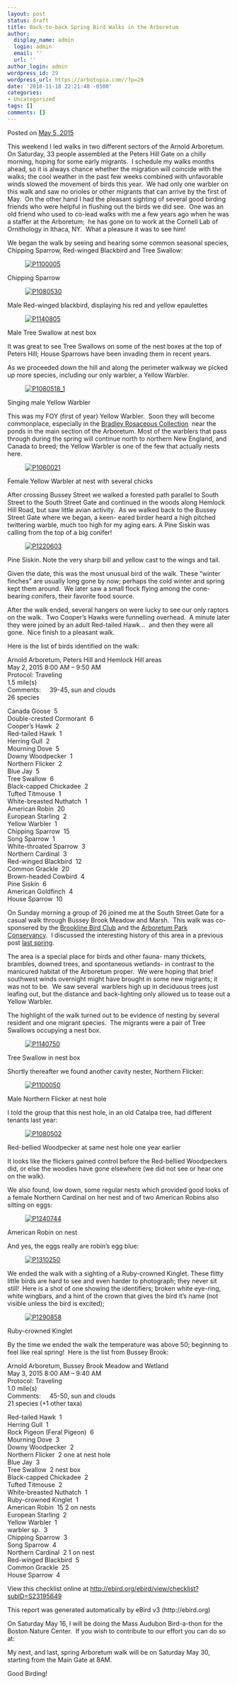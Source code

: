 ```yaml
---
layout: post
status: draft
title: Back-to-back Spring Bird Walks in the Arboretum
author:
  display_name: admin
  login: admin
  email: ''
  url: ''
author_login: admin
wordpress_id: 29
wordpress_url: https://arbotopia.com//?p=29
date: '2018-11-18 22:21:48 -0500'
categories:
- Uncategorized
tags: []
comments: []
---
```




<p>Posted on&nbsp;<a href="https://web.archive.org/web/20150706071037/http://www.arbotopia.com/back-to-back-spring-bird-walks-in-the-arboretum/">May 5, 2015</a></p>





<p>This weekend I led walks in two different sectors of the Arnold Arboretum.&nbsp; On Saturday, 33 people assembled at the Peters Hill Gate on a chilly morning, hoping for some early migrants.&nbsp; I schedule my walks months ahead, so it is always chance whether the migration will coincide with the walks; the cool weather in the past few weeks combined with unfavorable winds slowed the movement of birds this year.&nbsp; We had only one warbler on this walk and saw no orioles or other migrants that can arrive by the first of May.&nbsp; On the other hand I had the pleasant sighting of several good birding friends who were helpful in flushing out the birds we did see.&nbsp; One was an old friend who used to co-lead walks with me a few years ago when he was a staffer at the Arboretum;&nbsp; he has gone on to work at the Cornell Lab of Ornithology in Ithaca, NY.&nbsp; What a pleasure it was to see him!</p>





<p>We began the walk by seeing and hearing some common seasonal species, Chipping Sparrow, Red-winged Blackbird and Tree Swallow:</p>


<p><!-- wp:image {"id":1084,"linkDestination":"custom"} --></p>
<figure class="wp-block-image"><a href="https://web.archive.org/web/20150706071037/http://www.arbotopia.com/wp-content/uploads/2015/05/P1100005.jpg"><img src="https://web.archive.org/web/20150706071037im_/http://www.arbotopia.com/wp-content/uploads/2015/05/P1100005.jpg" alt="P1100005" class="wp-image-1084"/></a></figure>





<p>Chipping Sparrow</p>


<p><!-- wp:image {"id":332,"linkDestination":"custom"} --></p>
<figure class="wp-block-image"><a href="https://web.archive.org/web/20150706071037/http://www.arbotopia.com/wp-content/uploads/2013/03/P1080530.jpg"><img src="https://web.archive.org/web/20150706071037im_/http://www.arbotopia.com/wp-content/uploads/2013/03/P1080530.jpg" alt="P1080530" class="wp-image-332"/></a></figure>





<p>Male Red-winged blackbird, displaying his red and yellow epaulettes</p>


<p><!-- wp:image {"id":818,"linkDestination":"custom"} --></p>
<figure class="wp-block-image"><a href="https://web.archive.org/web/20150706071037/http://www.arbotopia.com/wp-content/uploads/2014/05/P1140805.jpg"><img src="https://web.archive.org/web/20150706071037im_/http://www.arbotopia.com/wp-content/uploads/2014/05/P1140805.jpg" alt="P1140805" class="wp-image-818"/></a></figure>





<p>Male Tree Swallow at nest box</p>





<p>It was great to see Tree Swallows on some of the nest boxes at the top of Peters Hill; House Sparrows have been invading them in recent years.</p>





<p>As we proceeded down the hill and along the perimeter walkway we picked up more species, including our only warbler, a Yellow Warbler.</p>


<p><!-- wp:image {"id":436,"linkDestination":"custom"} --></p>
<figure class="wp-block-image"><a href="https://web.archive.org/web/20150706071037/http://www.arbotopia.com/wp-content/uploads/2013/05/P1080518_1.jpg"><img src="https://web.archive.org/web/20150706071037im_/http://www.arbotopia.com/wp-content/uploads/2013/05/P1080518_1.jpg" alt="P1080518_1" class="wp-image-436"/></a></figure>





<p>Singing male Yellow Warbler</p>





<p>This was my FOY (first of year) Yellow Warbler.&nbsp; Soon they will become commonplace, especially in the&nbsp;<a href="https://web.archive.org/web/20150706071037/http://arboretum.harvard.edu/plants/featured-plants/bradley-rosaceous-collection/">Bradley Rosaceous Collection</a>&nbsp; near the ponds in the main section of the Arboretum. Most of the warblers that pass through during the spring will continue north to northern New England, and Canada to breed; the Yellow Warbler is one of the few that actually nests here.</p>


<p><!-- wp:image {"id":1086,"linkDestination":"custom"} --></p>
<figure class="wp-block-image"><a href="https://web.archive.org/web/20150706071037/http://www.arbotopia.com/wp-content/uploads/2015/05/P1060021.jpg"><img src="https://web.archive.org/web/20150706071037im_/http://www.arbotopia.com/wp-content/uploads/2015/05/P1060021.jpg" alt="P1060021" class="wp-image-1086"/></a></figure>





<p>Female Yellow Warbler at nest with several chicks</p>





<p>After crossing Bussey Street we walked a forested path parallel to South Street to the South Street Gate and continued in the woods along Hemlock Hill Road, but saw little avian activity.&nbsp; As we walked back to the Bussey Street Gate where we began, a keen- eared birder heard a high pitched twittering warble, much too high for my aging ears. A Pine Siskin was calling from the top of a big conifer!</p>


<p><!-- wp:image {"id":1088,"linkDestination":"custom"} --></p>
<figure class="wp-block-image"><a href="https://web.archive.org/web/20150706071037/http://www.arbotopia.com/wp-content/uploads/2015/05/P1220603.jpg"><img src="https://web.archive.org/web/20150706071037im_/http://www.arbotopia.com/wp-content/uploads/2015/05/P1220603.jpg" alt="P1220603" class="wp-image-1088"/></a></figure>





<p>Pine Siskin. Note the very sharp bill and yellow cast to the wings and tail.</p>





<p>Given the date, this was the most unusual bird of the walk. These &ldquo;winter finches&rdquo; are usually long gone by now; perhaps the cold winter and spring kept them around.&nbsp; We later saw a small flock flying among the cone-bearing conifers, their favorite food source.</p>





<p>After the walk ended, several hangers on were lucky to see our only raptors on the walk.&nbsp; Two Cooper&rsquo;s Hawks were funnelling overhead.&nbsp; A minute later they were joined by an adult Red-tailed Hawk&hellip;&nbsp; and then they were all gone.&nbsp; Nice finish to a pleasant walk.</p>





<p>Here is the list of birds identified on the walk:</p>





<p>Arnold Arboretum, Peters Hill and Hemlock Hill areas<br>May 2, 2015 8:00 AM &ndash; 9:50 AM<br>Protocol: Traveling<br>1.5 mile(s)<br>Comments:&nbsp;&nbsp;&nbsp;&nbsp; 39-45, sun and clouds<br>26 species</p>





<p>Canada Goose&nbsp; 5<br>Double-crested Cormorant&nbsp; 6<br>Cooper&rsquo;s Hawk&nbsp; 2<br>Red-tailed Hawk&nbsp; 1<br>Herring Gull&nbsp; 2<br>Mourning Dove&nbsp; 5<br>Downy Woodpecker&nbsp; 1<br>Northern Flicker&nbsp; 2<br>Blue Jay&nbsp; 5<br>Tree Swallow&nbsp; 6<br>Black-capped Chickadee&nbsp; 2<br>Tufted Titmouse&nbsp; 1<br>White-breasted Nuthatch&nbsp; 1<br>American Robin&nbsp; 20<br>European Starling&nbsp; 2<br>Yellow Warbler&nbsp; 1<br>Chipping Sparrow&nbsp; 15<br>Song Sparrow&nbsp; 1<br>White-throated Sparrow&nbsp; 3<br>Northern Cardinal&nbsp; 3<br>Red-winged Blackbird&nbsp; 12<br>Common Grackle&nbsp; 20<br>Brown-headed Cowbird&nbsp; 4<br>Pine Siskin&nbsp; 6<br>American Goldfinch&nbsp; 4<br>House Sparrow&nbsp; 10</p>





<p>On Sunday morning a group of 26 joined me at the South Street Gate for a casual walk through Bussey Brook Meadow and Marsh.&nbsp; This walk was co-sponsered by the&nbsp;<a href="https://web.archive.org/web/20150706071037/http://www.brooklinebirdclub.org/">Brookline Bird Club</a>&nbsp;and the&nbsp;<a href="https://web.archive.org/web/20150706071037/http://www.arboretumparkconservancy.org/about-us/history/">Arboretum Park Conservancy</a>.&nbsp; I discussed the interesting history of this area in a previous post&nbsp;<a href="https://web.archive.org/web/20150706071037/http://www.arbotopia.com/bussey-brook-meadow-and-the-arboretum-park-conservancy/">last spring</a>.</p>





<p>The area is a special place for birds and other fauna- many thickets, brambles, downed trees, and spontaneous wetlands- in contrast to the manicured habitat of the Arboretum proper.&nbsp; We were hoping that brief southwest winds overnight might have brought in some new migrants; it was not to be.&nbsp; We saw several&nbsp; warblers high up in deciduous trees just leafing out, but the distance and back-lighting only allowed us to tease out a Yellow Warbler.</p>





<p>The highlight of the walk turned out to be evidence of nesting by several resident and one migrant species.&nbsp; The migrants were a pair of Tree Swallows occupying a nest box.</p>


<p><!-- wp:image {"id":1092,"linkDestination":"custom"} --></p>
<figure class="wp-block-image"><a href="https://web.archive.org/web/20150706071037/http://www.arbotopia.com/wp-content/uploads/2015/05/P1140750.jpg"><img src="https://web.archive.org/web/20150706071037im_/http://www.arbotopia.com/wp-content/uploads/2015/05/P1140750.jpg" alt="P1140750" class="wp-image-1092"/></a></figure>





<p>Tree Swallow in nest box</p>





<p>Shortly thereafter we found another cavity nester, Northern Flicker:</p>


<p><!-- wp:image {"id":1094,"linkDestination":"custom"} --></p>
<figure class="wp-block-image"><a href="https://web.archive.org/web/20150706071037/http://www.arbotopia.com/wp-content/uploads/2015/05/P1100050.jpg"><img src="https://web.archive.org/web/20150706071037im_/http://www.arbotopia.com/wp-content/uploads/2015/05/P1100050.jpg" alt="P1100050" class="wp-image-1094"/></a></figure>





<p>Male Northern Flicker at nest hole</p>





<p>I told the group that this nest hole, in an old Catalpa tree, had different tenants last year:</p>


<p><!-- wp:image {"id":903,"linkDestination":"custom"} --></p>
<figure class="wp-block-image"><a href="https://web.archive.org/web/20150706071037/http://www.arbotopia.com/wp-content/uploads/2014/10/P1080502.jpg"><img src="https://web.archive.org/web/20150706071037im_/http://www.arbotopia.com/wp-content/uploads/2014/10/P1080502.jpg" alt="P1080502" class="wp-image-903"/></a></figure>





<p>Red-bellied Woodpecker at same nest hole one year earlier</p>





<p>It looks like the flickers gained control before the Red-bellied Woodpeckers did, or else the woodies have gone elsewhere (we did not see or hear one on the walk).</p>





<p>We also found, low down, some regular nests which provided good looks of a female Northern Cardinal on her nest and of two American Robins also sitting on eggs:</p>


<p><!-- wp:image {"id":1095,"linkDestination":"custom"} --></p>
<figure class="wp-block-image"><a href="https://web.archive.org/web/20150706071037/http://www.arbotopia.com/wp-content/uploads/2015/05/P1240744.jpg"><img src="https://web.archive.org/web/20150706071037im_/http://www.arbotopia.com/wp-content/uploads/2015/05/P1240744.jpg" alt="P1240744" class="wp-image-1095"/></a></figure>





<p>American Robin on nest</p>





<p>And yes, the eggs really are robin&rsquo;s egg blue:</p>


<p><!-- wp:image {"id":1096,"align":"center","linkDestination":"custom"} --></p>
<div class="wp-block-image">
<figure class="aligncenter"><a href="https://web.archive.org/web/20150706071037/http://www.arbotopia.com/wp-content/uploads/2015/05/P1310250.jpg"><img src="https://web.archive.org/web/20150706071037im_/http://www.arbotopia.com/wp-content/uploads/2015/05/P1310250.jpg" alt="P1310250" class="wp-image-1096"/></a></figure>
</div>





<p>We ended the walk with a sighting of a Ruby-crowned Kinglet. These flitty little birds are hard to see and even harder to photograph; they never sit still!&nbsp; Here is a shot of one showing the identifiers; broken white eye-ring, white wingbars, and a hint of the crown that gives the bird it&rsquo;s name (not visible unless the bird is excited);</p>


<p><!-- wp:image {"id":1098,"linkDestination":"custom"} --></p>
<figure class="wp-block-image"><a href="https://web.archive.org/web/20150706071037/http://www.arbotopia.com/wp-content/uploads/2015/05/P1290858.jpg"><img src="https://web.archive.org/web/20150706071037im_/http://www.arbotopia.com/wp-content/uploads/2015/05/P1290858.jpg" alt="P1290858" class="wp-image-1098"/></a></figure>





<p>Ruby-crowned Kinglet</p>





<p>By the time we ended the walk the temperature was above 50; beginning to feel like real spring!&nbsp; Here is the list from Bussey Brook:</p>





<p>Arnold Arboretum, Bussey Brook Meadow and Wetland<br>May 3, 2015 8:00 AM &ndash; 9:40 AM<br>Protocol: Traveling<br>1.0 mile(s)<br>Comments:&nbsp;&nbsp;&nbsp;&nbsp; 45-50, sun and clouds<br>21 species (+1 other taxa)</p>





<p>Red-tailed Hawk&nbsp; 1<br>Herring Gull&nbsp; 1<br>Rock Pigeon (Feral Pigeon)&nbsp; 6<br>Mourning Dove&nbsp; 3<br>Downy Woodpecker&nbsp; 2<br>Northern Flicker&nbsp; 2 one at nest hole<br>Blue Jay&nbsp; 3<br>Tree Swallow&nbsp; 2 nest box<br>Black-capped Chickadee&nbsp; 2<br>Tufted Titmouse&nbsp; 2<br>White-breasted Nuthatch&nbsp; 1<br>Ruby-crowned Kinglet&nbsp; 1<br>American Robin&nbsp; 15 2 on nests<br>European Starling&nbsp; 2<br>Yellow Warbler&nbsp; 1<br>warbler sp.&nbsp; 3<br>Chipping Sparrow&nbsp; 3<br>Song Sparrow&nbsp; 4<br>Northern Cardinal&nbsp; 2 1 on nest<br>Red-winged Blackbird&nbsp; 5<br>Common Grackle&nbsp; 25<br>House Sparrow&nbsp; 4</p>





<p>View this checklist online at <a href="https://ebird.org/view/checklist/S23195649">http://ebird.org/ebird/view/checklist?subID=S23195649</a></p>





<p>This report was generated automatically by eBird v3 (http://ebird.org)</p>





<p>On Saturday May 16, I will be doing the Mass Audubon Bird-a-thon for the Boston Nature Center.&nbsp; If you wish to contribute to our effort you can do so at:</p>





<p>My next, and last, spring Arboretum walk will be on Saturday May 30, starting from the Main Gate at 8AM.</p>





<p>Good Birding!<br></p>



